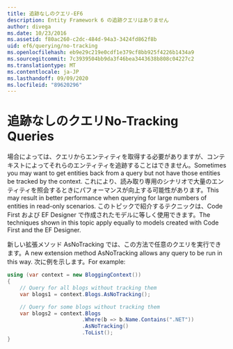 ```yaml
---
title: 追跡なしのクエリ-EF6
description: Entity Framework 6 の追跡クエリはありません
author: divega
ms.date: 10/23/2016
ms.assetid: f80ac260-c2dc-484d-94a3-3424fd862f8b
uid: ef6/querying/no-tracking
ms.openlocfilehash: eb9e29c219e0cdf1e379cf8bb925f4226b1434a9
ms.sourcegitcommit: 7c3939504bb9da3f46bea3443638b808c04227c2
ms.translationtype: MT
ms.contentlocale: ja-JP
ms.lasthandoff: 09/09/2020
ms.locfileid: "89620296"
---
```

# <a name="no-tracking-queries"></a><span data-ttu-id="6dd7e-103">追跡なしのクエリ</span><span class="sxs-lookup"><span data-stu-id="6dd7e-103">No-Tracking Queries</span></span>
<span data-ttu-id="6dd7e-104">場合によっては、クエリからエンティティを取得する必要がありますが、コンテキストによってそれらのエンティティを追跡することはできません。</span><span class="sxs-lookup"><span data-stu-id="6dd7e-104">Sometimes you may want to get entities back from a query but not have those entities be tracked by the context.</span></span> <span data-ttu-id="6dd7e-105">これにより、読み取り専用のシナリオで大量のエンティティを照会するときにパフォーマンスが向上する可能性があります。</span><span class="sxs-lookup"><span data-stu-id="6dd7e-105">This may result in better performance when querying for large numbers of entities in read-only scenarios.</span></span> <span data-ttu-id="6dd7e-106">このトピックで紹介するテクニックは、Code First および EF Designer で作成されたモデルに等しく使用できます。</span><span class="sxs-lookup"><span data-stu-id="6dd7e-106">The techniques shown in this topic apply equally to models created with Code First and the EF Designer.</span></span>  

<span data-ttu-id="6dd7e-107">新しい拡張メソッド AsNoTracking では、この方法で任意のクエリを実行できます。</span><span class="sxs-lookup"><span data-stu-id="6dd7e-107">A new extension method AsNoTracking allows any query to be run in this way.</span></span> <span data-ttu-id="6dd7e-108">次に例を示します。</span><span class="sxs-lookup"><span data-stu-id="6dd7e-108">For example:</span></span>  

``` csharp
using (var context = new BloggingContext())
{
    // Query for all blogs without tracking them
    var blogs1 = context.Blogs.AsNoTracking();

    // Query for some blogs without tracking them
    var blogs2 = context.Blogs
                        .Where(b => b.Name.Contains(".NET"))
                        .AsNoTracking()
                        .ToList();
}
```  
